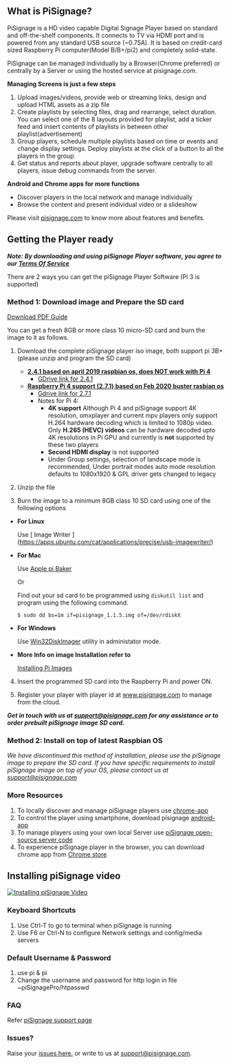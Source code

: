 ## What is PiSignage? 

PiSignage is a HD video capable Digital Signage Player based on standard and off-the-shelf 
components. It connects to TV via HDMI port and is powered from any standard USB source (~0.75A). 
It is based on credit-card sized Raspberry Pi computer(Model B/B+/pi2) and completely solid-state. 

PiSignage can be managed individually by a Browser(Chrome preferred) or centrally by a Server or using the hosted 
service at pisignage.com. 

**Managing Screens is just a few steps**
 
1. Upload images/videos, provide web or streaming links, design and upload HTML assets as a zip file
2. Create playlists by selecting files, drag and rearrange, select duration. You can select one of the 8 layouts 
    provided for playlist, add a ticker feed and insert contents of playlists in between other playlist(advertisement)
3. Group players, schedule multiple playlists based on time or events and change display settings. Deploy playlists at the 
    click of a button to all the players in the group
4. Get status and reports about player, upgrade software centrally to all players, issue debug commands from the server.

**Android and Chrome apps for more functions**

- Discover players in the local network and manage individually
- Browse the content and present individual video or a slideshow

Please visit [pisignage.com](https://www.pisignage.com) to know more about features and benefits.

## Getting the Player ready
  
  
***Note: By downloading and using piSignage Player software, you agree to our [Terms Of Service](https://s3.amazonaws.com/pisignage/legal/piSignage-TOS.html)***  
  
  
    
There are 2 ways you can get the piSignage Player Software (Pi 3 is supported)

<a id="basic"></a>
### Method 1: Download image and Prepare the SD card

[Download PDF Guide](https://s3.amazonaws.com/pisignage/pisignage-images/Basic_install.pdf)

You can get a fresh 8GB or more class 10 micro-SD card and burn the image to it as follows.

1. Download the complete piSignage player iso image, both support pi 3B+ (please unzip and program the SD card)
    -  **[ 2.4.1 based on april 2019 raspbian os, does NOT work with Pi 4 ](https://s3.amazonaws.com/pisignage/pisignage-images/pisignage_2.4.1.img.zip)**
        -   [GDrive link for 2.4.1](https://drive.google.com/open?id=1auC4LcO-z9md4XtdfXOiDS-atF3jZYkd)
    -  **[Raspberry Pi 4 support (2.7.1) based on Feb 2020 buster rasbian os ](https://pisignage.s3.amazonaws.com/pisignage-images/pisignage_2.7.1.img.zip)**
        -  [Gdrive link for 2.7.1](https://drive.google.com/file/d/1Z5z1Huh6hHW20A46_cgrNgTWVcCLoChy/view?usp=sharing)
        -  Notes for Pi 4:   
            - **4K support** Although Pi 4 and piSignage support 4K resolution, omxplayer and current mpv players only support H.264 hardware decoding which is limited
            to 1080p video. Only **H.265 (HEVC) videos** can be hardware decoded upto 4K resolutions in Pi GPU and currently is **not** supported by these two players  
            - **Second HDMI display** is not supported
            - Under Group settings, selection of landscape mode is recommended,  Under portrait modes auto mode resolution
            defaults to 1080x1920 & GPL driver gets changed to legacy
         

2. Unzip the file 

3. Burn the image to a minimum 8GB class 10 SD card using one of the following options
  
  - **For Linux**

    Use [ Image Writer ] (https://apps.ubuntu.com/cat/applications/precise/usb-imagewriter/)
  
  - **For Mac**

    Use [Apple pi Baker](http://www.tweaking4all.com/hardware/raspberry-pi/macosx-apple-pi-baker/)

    Or 

    Find out your sd card to be programmed using `diskutil list` and program using the following command.
 
    ```
    $ sudo dd bs=1m if=pisignage_1.1.5.img of=/dev/rdiskX   
    ```
  
  - **For Windows**
    
    Use [Win32DiskImager](http://sourceforge.net/projects/win32diskimager/) utility in administator mode.

  - **More Info on image Installation refer to** 
    
    [Installing Pi Images](http://www.raspberrypi.org/documentation/installation/installing-images/README.md)

4. Insert the programmed SD card into the Raspberry Pi and power ON.

5. Register your player with player id at www.pisignage.com to manage from the cloud.

***Get in touch with us at support@pisignage.com for any assistance or to order prebuilt piSignage image SD card.*** 

<a id="advanced"></a>
### Method 2: Install on top of latest Raspbian OS

*We have discontinued this method of installation, please use the piSignage image to prepare the SD card. If 
you have specific requirements to install piSignage image on top of your OS, 
please contact us at support@pisignage.com*

### More Resources

1. To locally discover and manage piSignage players use [chrome-app](https://chrome.google.com/webstore/detail/pisignage-discovery-remot/fngfhanhnojhlclbokgllbejdhnajedo)
2. To control the player using smartphone, download pisignage [android-app](https://play.google.com/store/apps/details?id=com.pisignage.pisignageremote)
3. To manage players using your own local Server use [piSignage open-source server code](https://github.com/colloqi/pisignage-server)
4. To experience piSignage player in the browser, you can download chrome app from [Chrome store](https://chrome.google.com/webstore/detail/pisignage-on-chrome/jakohoehdiplfomnmgpmolbelplkgnpa)

## Installing piSignage video 
 
[![Installing piSignage Video](http://img.youtube.com/vi/0o5cSq3Lwcg/0.jpg)](https://www.youtube.com/channel/UCyeItfgq72JUtzkQgcxYkKg)

### Keyboard Shortcuts 

1. Use Ctrl-T to go to terminal when piSignage is running
2. Use F6 or Ctrl-N to configure Network settings and config/media servers

### Default Username & Password

1. use pi & pi 
2. Change the username and password for http login in file ~piSignagePro/htpasswd


### FAQ

Refer [piSignage support page](https://www.pisignage.com/homepage/support.html)

### Issues?

Raise your [issues here.](https://github.com/colloqi/piSignage/issues) or write to us at support@pisignage.com. 





